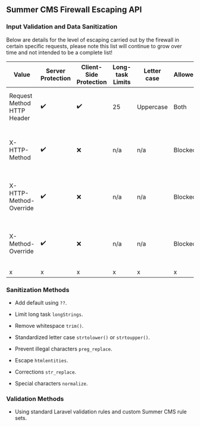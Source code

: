 ## Summer CMS Firewall Escaping API

### Input Validation and Data Sanitization

Below are details for the level of escaping carried out by the firewall in certain specific requests, please note this list will continue to grow over time and not intended to be a complete list!

Value | Server Protection | Client-Side Protection | Long-task Limits | Letter case | Allowed/Blocked | Notes
---|---|---|---|---|---|---
Request Method HTTP Header | ✔️ | ✔️ | 25 | Uppercase | Both | Server blocks bad verbs only.
X-HTTP-Method | ✔️ | ❌ | n/a | n/a | Blocked | Blocked by default, can turn on in settings.
X-HTTP-Method-Override | ✔️ | ❌ | n/a | n/a | Blocked | Blocked by default, can turn on in settings.
X-Method-Override | ✔️ | ❌ | n/a | n/a | Blocked | Blocked by default, can turn on in settings.
x | x | x | x | x | x | x





### Sanitization Methods

- Add default using `??`.

- Limit long task `longStrings`.

- Remove whitespace `trim()`.

- Standardized letter case `strtolower()` or `strtoupper()`.

- Prevent illegal characters `preg_replace`.

- Escape `htmlentities`.

- Corrections `str_replace`.

- Special characters `normalize`.

### Validation Methods

- Using standard Laravel validation rules and custom Summer CMS rule sets.
